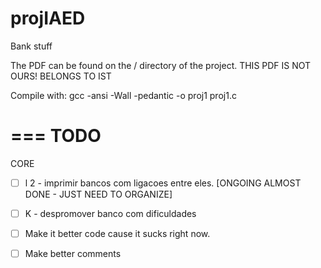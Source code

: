 # projIAED
Bank stuff

The PDF can be found on the / directory of the project.
THIS PDF IS NOT OURS! BELONGS TO IST

Compile with:
	gcc -ansi -Wall -pedantic -o proj1 proj1.c

===
TODO
===

CORE

- [ ] l 2 - imprimir bancos com ligacoes entre eles. [ONGOING ALMOST 
DONE - JUST NEED TO ORGANIZE]

- [ ] K - despromover banco com dificuldades

- [ ] Make it better code cause it sucks right now.

- [ ] Make better comments
